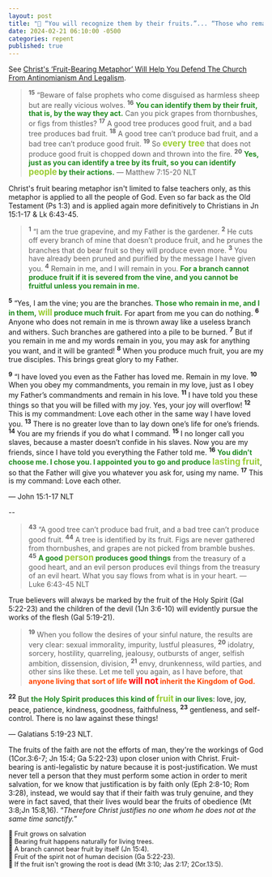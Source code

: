 ```yaml
---
layout: post
title: "🍎 “You will recognize them by their fruits.”... “Those who remain in me, and I in them, will produce much fruit.” — Jesus"
date: 2024-02-21 06:10:00 -0500
categories: repent
published: true
---
```


<!-- Jesus Revealed How We Can Spot a Fake. He Warned About False Teachers & Converts When He Said “You will recognize them by their fruits.” -->

See [Christ's ‘Fruit-Bearing Metaphor’ Will Help You Defend The Church From Antinomianism And Legalism](https://sevenshepherd.github.io/fruit-bearing/#oden).

> <sup style="font-weight:bold;">15</sup> “Beware of false prophets who come disguised as harmless sheep but are really vicious wolves. <sup style="font-weight:bold;">16</sup> <span style="font-weight:bold;color:ForestGreen;">You can identify them by their fruit, that is, by the way they act.</span> Can you pick grapes from thornbushes, or figs from thistles? <sup style="font-weight:bold;">17</sup> A good tree produces good fruit, and a bad tree produces bad fruit. <sup style="font-weight:bold;">18</sup> A good tree can’t produce bad fruit, and a bad tree can’t produce good fruit. <sup style="font-weight:bold;">19</sup> So <span style="font-weight:bold;font-size:1.2em;color:YellowGreen;">every tree</span> that does not produce good fruit is chopped down and thrown into the fire. <sup style="font-weight:bold;">20</sup> <span style="font-weight:bold;color:ForestGreen;">Yes, just as you can identify a tree by its fruit, so you can identify <span style="font-size:1.2em;color:YellowGreen;">people</span> by their actions.</span> &mdash; Matthew 7:15-20 NLT

Christ's fruit bearing metaphor isn't limited to false teachers only, as this metaphor is applied to all the people of God. Even so far back as the Old Testament (Ps 1:3) and is applied again more definitively to Christians in Jn 15:1-17 & Lk 6:43-45.

<!-- Logically, false teachers create false disciples. -->

> <sup style="font-weight:bold;">1</sup> “I am the true grapevine, and my Father is the gardener. <sup style="font-weight:bold;">2</sup> He cuts off every branch of mine that doesn’t produce fruit, and he prunes the branches that do bear fruit so they will produce even more. <sup style="font-weight:bold;">3</sup> You have already been pruned and purified by the message I have given you. <sup style="font-weight:bold;">4</sup> Remain in me, and I will remain in you. <span style="font-weight:bold;color:ForestGreen;">For a branch cannot produce fruit if it is severed from the vine, and you cannot be fruitful unless you remain in me.</span>
> 
<sup style="font-weight:bold;">5</sup> “Yes, I am the vine; you are the branches. <span style="font-weight:bold;color:ForestGreen;">Those who remain in me, and I in them, <span style="font-size:1.2em;color:YellowGreen;">will</span> produce much fruit.</span> For apart from me you can do nothing. <sup style="font-weight:bold;">6</sup> Anyone who does not remain in me is thrown away like a useless branch and withers. Such branches are gathered into a pile to be burned. <sup style="font-weight:bold;">7</sup> But if you remain in me and my words remain in you, you may ask for anything you want, and it will be granted! <sup style="font-weight:bold;">8</sup> When you produce much fruit, you are my true disciples. This brings great glory to my Father.
> 
<sup style="font-weight:bold;">9</sup> “I have loved you even as the Father has loved me. Remain in my love. <sup style="font-weight:bold;">10</sup> When you obey my commandments, you remain in my love, just as I obey my Father’s commandments and remain in his love. <sup style="font-weight:bold;">11</sup> I have told you these things so that you will be filled with my joy. Yes, your joy will overflow! <sup style="font-weight:bold;">12</sup> This is my commandment: Love each other in the same way I have loved you. <sup style="font-weight:bold;">13</sup> There is no greater love than to lay down one’s life for one’s friends. <sup style="font-weight:bold;">14</sup> You are my friends if you do what I command. <sup style="font-weight:bold;">15</sup> I no longer call you slaves, because a master doesn’t confide in his slaves. Now you are my friends, since I have told you everything the Father told me. <sup style="font-weight:bold;">16</sup> <span style="font-weight:bold;color:ForestGreen;">You didn’t choose me. I chose you. I appointed you to go and produce <span style="font-size:1.2em;color:YellowGreen;">lasting fruit</span></span>, so that the Father will give you whatever you ask for, using my name. <sup style="font-weight:bold;">17</sup> This is my command: Love each other.
>
&mdash; John 15:1-17 NLT

--

> <sup style="font-weight:bold;">43</sup> “A good tree can’t produce bad fruit, and a bad tree can’t produce good fruit. <sup style="font-weight:bold;">44</sup> A tree is identified by its fruit. Figs are never gathered from thornbushes, and grapes are not picked from bramble bushes. <sup style="font-weight:bold;">45</sup> <span style="font-weight:bold;color:ForestGreen;">A good <span style="font-size:1.2em;color:YellowGreen;">person</span> produces good things</span> from the treasury of a good heart, and an evil person produces evil things from the treasury of an evil heart. What you say flows from what is in your heart. &mdash; Luke 6:43-45 NLT

True believers will always be marked by the fruit of the Holy Spirit (Gal 5:22-23) and the children of the devil (1Jn 3:6-10) will evidently pursue the works of the flesh (Gal 5:19-21).

> <sup style="font-weight:bold;">19</sup> When you follow the desires of your sinful nature, the results are very clear: sexual immorality, impurity, lustful pleasures, <sup style="font-weight:bold;">20</sup> idolatry, sorcery, hostility, quarreling, jealousy, outbursts of anger, selfish ambition, dissension, division, <sup style="font-weight:bold;">21</sup> envy, drunkenness, wild parties, and other sins like these. Let me tell you again, as I have before, that <span style="font-weight:bold;color:OrangeRed;">anyone living that sort of life <span style="font-size:1.2em;color:Red;">will not</span> inherit the Kingdom of God.</span>
>
<sup style="font-weight:bold;">22</sup> But <span style="font-weight:bold;color:ForestGreen;">the Holy Spirit produces this kind of <span style="font-size:1.2em;color:YellowGreen;">fruit</span> in our lives</span>: love, joy, peace, patience, kindness, goodness, faithfulness, <sup style="font-weight:bold;">23</sup> gentleness, and self-control. There is no law against these things!
>
&mdash; Galatians 5:19-23 NLT.

The fruits of the faith are not the efforts of man, they're the workings of God (1Cor.3:6-7; Jn 15:4; Ga 5:22-23) upon closer union with Christ. Fruit-bearing is anti-legalistic by nature because it is post-justification. We must never tell a person that they must perform some action in order to merit salvation, for we know that justification is by faith only (Eph 2:8-10; Rom 3:28), instead, we would say that if their faith was truly genuine, and they were in fact saved, that their lives would bear the fruits of obedience (Mt 3:8;Jn 15:8,16). &ldquo;*Therefore Christ justifies no one whom he does not at the same time sanctify.*&rdquo;

<span style="font-size:0.9em;">
🍎 Fruit grows on salvation<br>
🍎 Bearing fruit happens naturally for living trees.<br>
🍎 A branch cannot bear fruit by itself (Jn 15:4).<br>
🍎 Fruit of the spirit not of human decision (Ga 5:22-23).<br>
🍎 If the fruit isn't growing the root is dead (Mt 3:10; Jas 2:17; 2Cor.13:5).<br>
</span>

<script>
    var refTagger = {
        settings: {
            bibleVersion: 'ESV'
        }
    }; 

    (function(d, t) {
        var n=d.querySelector('[nonce]');
        refTagger.settings.nonce = n && (n.nonce||n.getAttribute('nonce'));
        var g = d.createElement(t), s = d.getElementsByTagName(t)[0];
        g.src = 'https://api.reftagger.com/v2/RefTagger.js';
        g.nonce = refTagger.settings.nonce;
        s.parentNode.insertBefore(g, s);
    }(document, 'script'));
</script>